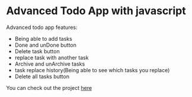 # Advanced Todo App with javascript

Advanced todo app features:
- Being able to add tasks
- Done and unDone button
- Delete task button
- replace task with another task
- Archive and unArchive tasks
- task replace history(Being able to see which tasks you replace)
- Delete all tasks button

You can check out the project [here](https://alijabrayilzade.github.io/Todo-App/)
